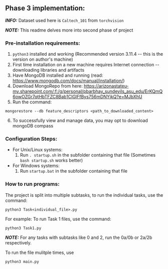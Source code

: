 ## Phase 3 implementation:

***INFO:*** Dataset used here is `Caltech_101` from `torchvision`

***NOTE:*** This readme delves more into second phase of project

### Pre-installation requirements:

1. `python3` installed and working (Recommended version 3.11.4 -- this is the version on author's machine)
2. First time installation on a new machine requires Internet connection -- downloading libraries and artifacts
3. Have MongoDB installed and running (read: https://www.mongodb.com/docs/manual/installation/)
4. Download MongoRepo from here: https://arizonastateu-my.sharepoint.com/:f:/g/personal/pbarbhay_sundevils_asu_edu/ErKQmQ6owOZGr7qtHbTFZC8Bab1CIGlFfBys756mDNYjkQ?e=MJbXhU
5. Run the command: 
```
mongorestore --db feature_descriptors <path_to_downloaded_content>
```
6. To successfully view and manage data, you may opt to download mongoDB compass

### Configuration Steps:

- For Unix/Linux systems:
    1. Run `. startup.sh` in the subfolder containing that file 
    (Sometimes `bash startup.sh` works better) 
- For Windows systems:
    1. Run `startup.bat` in the subfolder containing that file

### How to run programs:

The project is split into multiple subtasks, to run the individual tasks, use the command:
```
python3 Task<individual_file>.py
```

For example: To run Task 1 files, use the command:
```
python3 Task1.py
```

***NOTE:*** For any tasks with subtasks like 0 and 2, run the 0a/0b or 2a/2b respectively.

To run the file mulitple times, use 
```
python3 main.py
```